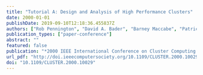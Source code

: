 ```yaml
---
title: "Tutorial A: Design and Analysis of High Performance Clusters"
date: 2000-01-01
publishDate: 2019-09-10T12:18:36.455837Z
authors: ["Rob Pennington", "David A. Bader", "Barney Maccabe", "Patricia A. Kovatch", "Stephen L. Scott"]
publication_types: ["paper-conference"]
abstract: ""
featured: false
publication: "*2000 IEEE International Conference on Cluster Computing (CLUSTER 2000), November 28th - December 1st, 2000, Technische Universität Chemnitz, Saxony, Germany*"
url_pdf: "http://doi.ieeecomputersociety.org/10.1109/CLUSTER.2000.10029"
doi: "10.1109/CLUSTER.2000.10029"
---
```


